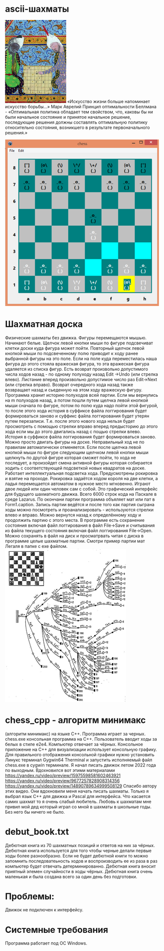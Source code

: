 # ascii-шахматы
![alt_text](https://github.com/kirill7785/Chess/blob/main/pic/cheh2.jpg)
«Искусство жизни больше напоминает искусство борьбы…» Марк Аврелий
Принцип оптимальности Беллмана -  «Оптимальная политика обладает тем свойством, что, каковы бы ни были начальное состояние и принятое начальное решение, последующие решения должны составлять оптимальную политику относительно состояния, возникшего в результате первоначального решения.»

![alt_text](https://raw.githubusercontent.com/kirill7785/Chess/main/pic/шахматная%20доска.bmp)

# Шахматная доска
Физические шахматы без движка. Фигуры перемещаются мышью. Начинают белые. Щелчок левой кнопки мыши по фигуре подсвечиват клетки доски куда фигура может пойти. Повторный щелчок левой кнопкой мыши по подсвеченному полю приводит к ходу ранее выбранной фигуры на это поле.  Если на поле куда переместилась наша фигура до этого стояла вражеская фигура, то эта вражеская фигура удаляется из списка фигур. Есть возврат произвольно допустимого числа ходов назад - по одному полуходу назад Edit ->Undo (или стрелка влево). Листание вперед произвольно допустимое число раз Edit->Next (или стрелка вправо).  Возврат очередного хода назад также возвращает назад и сьеденную на этом ходу вражескую фигуру. Программа хранит историю полуходов всей партии. Если мы вернулись на m полуходов назад, а потом пошли путем щелчка левой кнопкой мыши сначала по фигуре, потом по полю куда надо пойти этой фигурой, то после этого хода история в суффиксе файла логгирования будет формироваться заново и суффикс файла логгирования будет утерян путем перезаписи. Т.е. после этого нового хода нельзя будет просмотреть с помощью стрелки вправо вперед предысторию до этого хода если мы до этого двигались назад с пощью стрелки влево. История в суффиксе файла логгирования будет формироваться заново.   Можно просто двигать фигуры на доске. Неправильный ход не по правилам автоматически отменяется. Если после щелчка левой кнопкой мыши по фигуре следующим щелчком левой кнопки мыши щелкнуть по другой фигуре которая сможет пойти, то хода не последует, а произойдет смена активной фигуры которая собирается ходить с соответствующей подсветкой новых квадратов на доске. Работает интеллектуальная подсветка хода. Предусмотрены рокировка и взятие на проходе. Рокировка задаётся ходом короля на две клетки, а ладья перемещается автоматом в нужное место мгновенно. Играют двое людей или один человек сам с собой. Это графический интерфейс для будущего шахматного движка. Всего 6000 строк кода на Паскале в среде Lazarus. По окончани партии программа объяляет мат или пат в Form1.caption. Запись партии  ведётся и после того как партия сыграна ходы можно посмотреть и проанализировать - используются стрелки влево и вправо. Можно вернутся назад к определённому ходу и продолжить партию с этого места. В программе есть сохранение состояния включая файл логгирования в файл File->Save  и считывания из файла текущего состояния включая файл логгирования File->Open. Можно сохранять в файл на диск и просматрвать читая с диска  в программе целые шахматные партии. Смотри пример партии мат Легаля в папке с exe файлом.
![alt_text](https://github.com/kirill7785/Chess/blob/main/pic/chess_tree.jpg)
# chess_cpp - алгоритм минимакс
(алгоритм минимакс) на языке С++. Программа играет за черных. chess.exe консольная программа на С++. Пользователь вводит ходы за белых в стиле e2e4. Компьютер отвечает за чёрных. Консольное приложение на С++ для визуализации использует консольную графику. Для правильного отображения консольной графики нужно установить Линукс терминал Gygwin64 Therminal и запустить исполняемый файл chess.exe в cygwin терминале.
Я начал писать движок летом 2022 года по выходным. Вдохновился вот этими материалами  https://yandex.ru/video/preview/15975598581602463921
https://yandex.ru/video/preview/9677257828908314356
https://yandex.ru/video/preview/14890789634999508129
Спасибо автору этих видео. Они вдохновили меня начать писать шахматы. Только я выбрал язык C++ для движка и Pascal для интерфейса. Что касается самих шахмат то я очень слабый любитель. Любовь к шахматам мне привил мой дед который играл со мной в шахматы в школьные годы. Без него бы ничего не было.
# debut_book.txt
Дебютная книга из 70 шахматных позиций и ответов на них за чёрных. Дебютная книга используется для того чтобы черные делали первые ходы более разнообразно. Если не будет дебютной книги то можно запомнить последоватеьность ходов и воспроизводить ее из раза в раз компьютер будет отвечать детерминированно. Дебютная книга вносит приятный элемен случайности в ходы чёрных. Дебютная книга очень маленькая и была создана всего за один день без подготовки.
# Проблемы:
 Движок не подключен к интерфейсу.
# Системные требования
Программа работает под ОС Windows.


